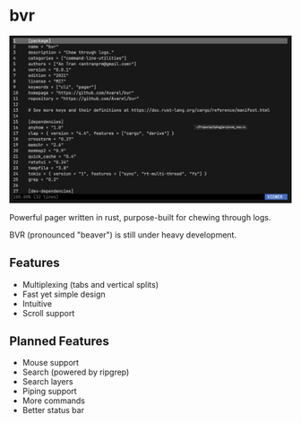 # bvr

![BVR CLI](assets/simple.png)

Powerful pager written in rust, purpose-built for chewing through logs.

BVR (pronounced "beaver") is still under heavy development.

## Features
* Multiplexing (tabs and vertical splits)
* Fast yet simple design
* Intuitive
* Scroll support

## Planned Features
* Mouse support
* Search (powered by ripgrep)
* Search layers
* Piping support
* More commands
* Better status bar